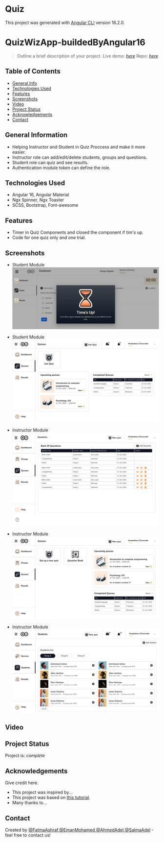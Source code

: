 # Quiz

This project was generated with [Angular CLI](https://github.com/angular/angular-cli) version 16.2.0.

# QuizWizApp-buildedByAngular16
> Outline a brief description of your project.
> Live demo: [_here_](https://fattemaashraf.github.io/QuizWizApp-buildedByAngular16/#/auth/login) 
> Repo: [_here_](https://github.com/Salhoom75/Quiz) 

## Table of Contents
* [General Info](#general-information)
* [Technologies Used](#technologies-used)
* [Features](#features)
* [Screenshots](#screenshots)
* [Video](#video)
* [Project Status](#project-status)
* [Acknowledgements](#acknowledgements)
* [Contact](#contact)


## General Information
- Helping Instructor and Student in Quiz Proccess and make it more easier.
- Instructor role can add/edit/delete students, groups and questions.
- Student role can quiz and see results.
- Authentication module token can define the role.


## Technologies Used
- Angular 16, Angular Material
- Ngx Spinner, Ngx Toaster
- SCSS, Bootstrap, Font-awesome


## Features
- Timer in Quiz Components and closed the component if tim's up.
- Code for one quiz only and one trial.


## Screenshots
- Student Module
![Example screenshot](./src/assets/images/Screenshot_41.png)
- Student Module
![Example screenshot](./src/assets/images/Quizzes%20-%20Learner.png)

- Instructor Module
![Example screenshot](./src/assets/images/Questions%20-%20Instructor.png)
- Instructor Module
![Example screenshot](./src/assets/images/Quizzes%20-%20Instructor.png)
- Instructor Module
![Example screenshot](./src/assets/images/Students%20-%20Instructor.png)



## Video




## Project Status
Project is:  _complete_ 



## Acknowledgements
Give credit here.
- This project was inspired by...
- This project was based on [this tutorial](https://www.example.com).
- Many thanks to...


## Contact
Created by [@FatmaAshraf](https://www.linkedin.com/in/fatma-ashraf-b57279103),[@EmanMohamed](https://github.com/EmanMohamed22),[@AhmedAdel](https://github.com/Ahmed-Adel33),[@SalmaAdel](https://github.com/Salhoom75)  - feel free to contact us!


